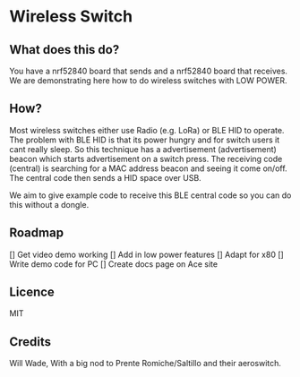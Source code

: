 # Wireless Switch

## What does this do?

You have a nrf52840 board that sends and a nrf52840 board that receives. We are demonstrating here how to do wireless switches with LOW POWER. 

## How?

Most wireless switches either use Radio (e.g. LoRa) or BLE HID to operate. The problem with BLE HID is that its power hungry and for switch users it cant really sleep. So this technique has a advertisement (advertisement) beacon which starts advertisement on a switch press. The receiving code (central) is searching for a MAC address beacon and seeing it come on/off.  The central code then sends a HID space over USB. 

We aim to give example code to receive this BLE central code so you can do this without a dongle. 

## Roadmap

[] Get video demo working
[] Add in low power features
[] Adapt for x80 
[] Write demo code for PC 
[] Create docs page on Ace site

## Licence

MIT

## Credits 

Will Wade, With a big nod to Prente Romiche/Saltillo and their aeroswitch. 

